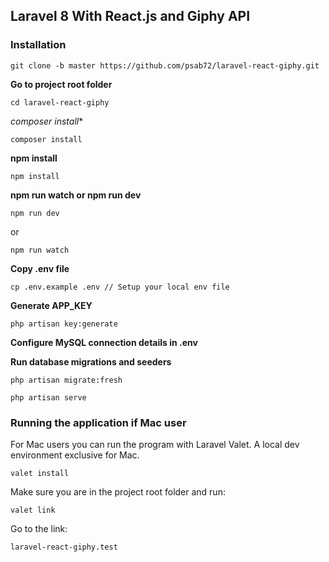 ## Laravel 8 With React.js and Giphy API

### Installation
```
git clone -b master https://github.com/psab72/laravel-react-giphy.git
```
**Go to project root folder**
```
cd laravel-react-giphy
```
*composer install**
```
composer install
```
**npm install**
```
npm install
```
**npm run watch or npm run dev**
```
npm run dev
```
or
```
npm run watch
```
**Copy .env file**
```
cp .env.example .env // Setup your local env file
```
**Generate APP_KEY**
```
php artisan key:generate
```
**Configure MySQL connection details in .env**

**Run database migrations and seeders**
```
php artisan migrate:fresh
```

```
php artisan serve
```

### Running the application if Mac user
For Mac users you can run the program with Laravel Valet. A local dev environment exclusive for Mac.
```
valet install
```
Make sure you are in the project root folder and run:
```
valet link
```
Go to the link:
```
laravel-react-giphy.test
```
